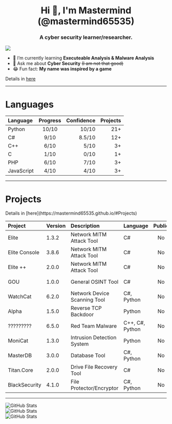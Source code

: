 <h1 align="center">Hi 👋, I'm Mastermind (@mastermind65535)</h1>
<h3 align="center">A cyber security learner/researcher.</h3>

![](https://komarev.com/ghpvc/?username=mastermind65535)

- 🔭 I’m currently learning **Executeable Analysis & Malware Analysis**
- 💬 Ask me about **Cyber Security** <del>(I am not that good)</del>
- 😂 Fun fact: **My name was inspired by a game**

<a>Details in </a> [here](https://mastermind65535.github.io)

<hr>

<h1>Languages</h1>

| Language          | Progress  | Confidence | Projects |
| :---------------- | :-------: | ---------: | -------: |
| Python            |   10/10   | 10/10      | 21+      |
| C#                |   9/10    | 8.5/10     | 12+      |
| C++               |   6/10    | 5/10       | 3+       |
| C                 |   1/10    | 0/10       | 1+       |
| PHP               |   6/10    | 7/10       | 3+       |
| JavaScript        |   4/10    | 4/10       | 3+       |

<hr>

<h1>Projects</h1>
<a>Details in </a> [here](https://mastermind65535.github.io/#Projects)


| Project           | Version         | Description                             | Language             | Public       | Level         | Interface | Type             |
|:------------------|:----------------|:----------------------------------------|:---------------------|:------------:|:--------------|:----------|:-----------------|
| Elite             | 1.3.2           | Network MITM Attack Tool                | C#                   | No           | Basic         | GUI       | Hacking Tool     |
| Elite Console     | 3.8.6           | Network MITM Attack Tool                | C#                   | No           | Advanced      | CLI       | Hacking Tool     |
| Elite ++          | 2.0.0           | Network MITM Attack Tool                | C#                   | No           | Intermediate  | GUI       | Hacking Tool     |
| GOU               | 1.0.0           | General OSINT Tool                      | C#                   | No           | Basic         | CLI       | Hacking Tool     |
| WatchCat          | 6.2.0           | Network Device Scanning Tool            | C#, Python           | No           | Advanced      | GUI       | Scanning Tool    |
| Alpha             | 1.5.0           | Reverse TCP Backdoor                    | Python               | No           | Intermediate  | CLI       | Malware          |
| ?????????         | 6.5.0           | Red Team Malware                        | C++, C#, Python      | No           | Advanced      | CLI & GUI | Malware          |
| MoniCat           | 1.3.0           | Intrusion Detection System              | Python               | No           | Intermediate  | CLI       | Utility          |
| MasterDB          | 3.0.0           | Database Tool                           | C#, Python           | No           | Intermediate  | GUI       | Utility          |
| Titan.Core        | 2.0.0           | Drive File Recovery Tool                | C#                   | No           | Basic         | CLI       | Utility          |
| BlackSecurity     | 4.1.0           | File Protector/Encryptor                | C#, Python           | No           | Advanced      | GUI       | Utility          |

<hr>

![GitHub Stats](https://github-readme-stats.vercel.app/api/top-langs/?username=mastermind65535&theme=dark&show_icons=true&hide_border=true&layout=compact)
<br>
![GitHub Stats](https://github-readme-stats.vercel.app/api?username=mastermind65535&theme=dark&show_icons=true&hide_border=true&count_private=true)
<br>
![GitHub Stats](https://github-readme-streak-stats.herokuapp.com/?user=mastermind65535&theme=dark&hide_border=true)
<br>
